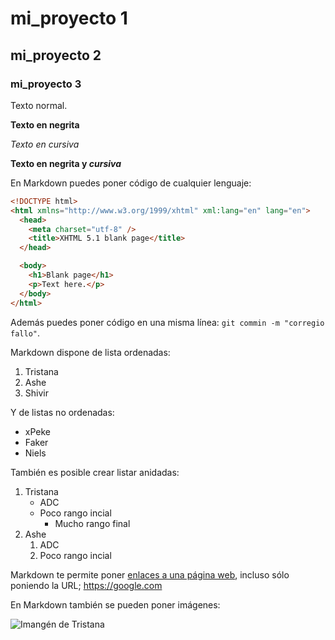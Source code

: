 # mi_proyecto 1

## mi_proyecto 2

### mi_proyecto 3

Texto normal.

**Texto en negrita**

*Texto en cursiva*

**Texto en negrita y _cursiva_**

En Markdown puedes poner código de cualquier lenguaje:

```HTML
<!DOCTYPE html>
<html xmlns="http://www.w3.org/1999/xhtml" xml:lang="en" lang="en">
  <head>
    <meta charset="utf-8" />
    <title>XHTML 5.1 blank page</title>
  </head>

  <body>
    <h1>Blank page</h1>
    <p>Text here.</p>
  </body>
</html>
```

Además puedes poner código en una misma línea: `git commin -m "corregio fallo"`.

Markdown dispone de lista ordenadas:

1. Tristana
2. Ashe
3. Shivir

Y de listas no ordenadas:

* xPeke 
* Faker
* Niels

También es posible crear listar anidadas:

1. Tristana
    * ADC
    * Poco rango incial
      * Mucho rango final
2. Ashe
    1. ADC
    2. Poco rango incial

Markdown te permite poner [enlaces a una página web](https://github.com/milq/lmsgi), incluso sólo poniendo la URL; https://google.com

En Markdown también se pueden poner imágenes:

![Imangén de Tristana](https://www.google.es/url?sa=i&rct=j&q=&esrc=s&source=images&cd=&cad=rja&uact=8&ved=0ahUKEwjF0IXR4b7QAhVIKMAKHY-ND2kQjRwIBw&url=http%3A%2F%2Fleagueoflegends.wikia.com%2Fwiki%2FTristana%2FBackground&bvm=bv.139782543,d.ZGg&psig=AFQjCNH1ySeD74O8aCQwZs55bGWs5ylSmg&ust=1479986531519325)






